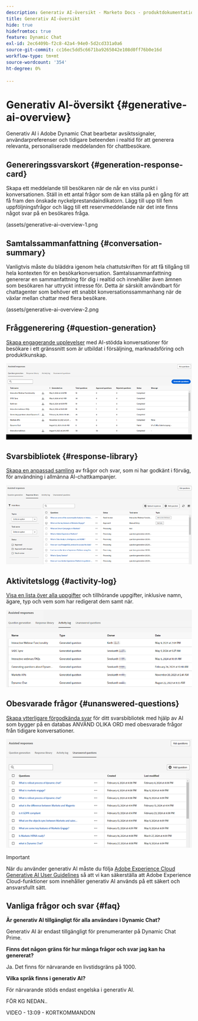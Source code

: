 ```yaml
---
description: Generativ AI-översikt - Marketo Docs - produktdokumentation
title: Generativ AI-översikt
hide: true
hidefromtoc: true
feature: Dynamic Chat
exl-id: 2ec6409b-f2c8-42a4-94e0-5d2cd331a0a6
source-git-commit: cc16ec5dd5c6671ba9265042e108d0ff76b0e16d
workflow-type: tm+mt
source-wordcount: '354'
ht-degree: 0%

---
```


# Generativ AI-översikt {#generative-ai-overview}

Generativ AI i Adobe Dynamic Chat bearbetar avsiktssignaler, användarpreferenser och tidigare beteenden i realtid för att generera relevanta, personaliserade meddelanden för chattbesökare.

## Genereringssvarskort {#generation-response-card}

Skapa ett meddelande till besökaren när de når en viss punkt i konversationen. Ställ in ett antal frågor som de kan ställa på en gång för att få fram den önskade nyckelprestandaindikatorn. Lägg till upp till fem uppföljningsfrågor och lägg till ett reservmeddelande när det inte finns något svar på en besökares fråga.

(assets/generative-ai-overview-1.png

## Samtalssammanfattning {#conversation-summary}

Vanligtvis måste du bläddra igenom hela chattutskriften för att få tillgång till hela kontexten för en besökarkonversation. Samtalssammanfattning genererar en sammanfattning för dig i realtid och innehåller även ämnen som besökaren har uttryckt intresse för. Detta är särskilt användbart för chattagenter som behöver ett snabbt konversationssammanhang när de växlar mellan chattar med flera besökare.

(assets/generative-ai-overview-2.png

## Fråggenerering {#question-generation}

[Skapa engagerande upplevelser](/help/marketo/product-docs/demand-generation/dynamic-chat/generative-ai/question-generation.md) med AI-stödda konversationer för besökare i ett gränssnitt som är utbildat i försäljning, marknadsföring och produktkunskap.

![](assets/generative-ai-overview-1.png)

## Svarsbibliotek {#response-library}

[Skapa en anpassad samling](/help/marketo/product-docs/demand-generation/dynamic-chat/generative-ai/response-library.md) av frågor och svar, som ni har godkänt i förväg, för användning i allmänna AI-chattkampanjer.

![](assets/generative-ai-overview-2.png)

## Aktivitetslogg {#activity-log}

[Visa en lista över alla uppgifter](/help/marketo/product-docs/demand-generation/dynamic-chat/generative-ai/activity-log.md) och tillhörande uppgifter, inklusive namn, ägare, typ och vem som har redigerat dem samt när.

![](assets/generative-ai-overview-3.png)

## Obesvarade frågor {#unanswered-questions}

[Skapa ytterligare förgodkända svar](/help/marketo/product-docs/demand-generation/dynamic-chat/generative-ai/unanswered-questions.md) för ditt svarsbibliotek med hjälp av AI som bygger på en databas ANVÄND OLIKA ORD med obesvarade frågor från tidigare konversationer.

![](assets/generative-ai-overview-4.png)

>[!IMPORTANT]
>
>När du använder generativ AI måste du följa [Adobe Experience Cloud Generative AI User Guidelines](https://www.adobe.com/legal/licenses-terms/adobe-dx-gen-ai-user-guidelines.html) så att vi kan säkerställa att Adobe Experience Cloud-funktioner som innehåller generativ AI används på ett säkert och ansvarsfullt sätt.

## Vanliga frågor och svar {#faq}

**Är generativ AI tillgängligt för alla användare i Dynamic Chat?**

Generativ AI är endast tillgängligt för prenumeranter på Dynamic Chat Prime.

**Finns det någon gräns för hur många frågor och svar jag kan ha genererat?**

Ja. Det finns för närvarande en livstidsgräns på 1000.

**Vilka språk finns i generativ AI?**

För närvarande stöds endast engelska i generativ AI.



FÖR KG NEDAN..

VIDEO - 13:09 - KORTKOMMANDON



